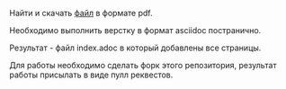 Найти и скачать [файл](https://www.casadocodigo.com.br/products/livro-programacao-funcional-clojure?_pos=1&_sid=00a0356d8&_ss=r) в формате pdf.

Необходимо выполнить верстку в формат asciidoc постранично.

Результат - файл index.adoc в который добавлены все страницы.

Для работы необходимо сделать форк этого репозитория, результат работы присылать в виде пулл реквестов.


